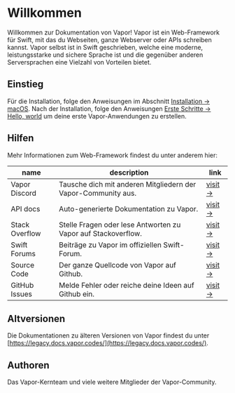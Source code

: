 # Willkommen

Willkommen zur Dokumentation von Vapor! Vapor ist ein Web-Framework für Swift, mit das du Webseiten, ganze Webserver oder APIs schreiben kannst. Vapor selbst ist in Swift geschrieben, welche eine moderne, leistungsstarke und sichere Sprache ist und die gegenüber anderen Serversprachen eine Vielzahl von Vorteilen bietet.

## Einstieg

Für die Installation, folge den Anweisungen im Abschnitt [Installation → macOS](install/macos.de.md). Nach der Installation, folge den Anweisungen [Erste Schritte → Hello, world](getting-started/hello-world.de.md) um deine erste Vapor-Anwendungen zu erstellen.

## Hilfen

Mehr Informationen zum Web-Framework findest du unter anderem hier:

| name           | description                                                  | link                                                             |
|----------------|--------------------------------------------------------------|------------------------------------------------------------------|
| Vapor Discord  | Tausche dich mit anderen Mitgliedern der Vapor-Community aus.| [visit &rarr;](https://vapor.team)                               |
| API docs       | Auto-generierte Dokumentation zu Vapor.                      | [visit &rarr;](https://api.vapor.codes)                          |
| Stack Overflow | Stelle Fragen oder lese Antworten zu Vapor auf Stackoverflow.| [visit &rarr;](https://stackoverflow.com/questions/tagged/vapor) |
| Swift Forums   | Beiträge zu Vapor im offiziellen Swift-Forum.                | [visit &rarr;](https://forums.swift.org/c/related-projects/vapor)|
| Source Code    | Der ganze Quellcode von Vapor auf Github.                    | [visit &rarr;](https://github.com/vapor/vapor)                   |
| GitHub Issues  | Melde Fehler oder reiche deine Ideen auf Github ein.         | [visit &rarr;](https://github.com/vapor/vapor/issues)            |

## Altversionen

Die Dokumentationen zu älteren Versionen von Vapor findest du unter [https://legacy.docs.vapor.codes/](https://legacy.docs.vapor.codes/).

## Authoren

Das Vapor-Kernteam und viele weitere Mitglieder der Vapor-Community.
